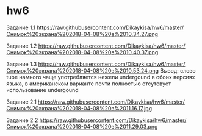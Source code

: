 # hw6
Задание 1.1 https://raw.githubusercontent.com/Dikaykisa/hw6/master/Снимок%20экрана%202018-04-08%20в%2010.34.27.png

Задание 1.2 https://raw.githubusercontent.com/Dikaykisa/hw6/master/Снимок%20экрана%202018-04-08%20в%2010.40.37.png

Задание 1.3 https://raw.githubusercontent.com/Dikaykisa/hw6/master/Снимок%20экрана%202018-04-08%20в%2010.53.24.png
Вывод: слово tube намного чаще употребляется нежели undergound в обоих версиях языка, в американском варианте почти полностью отсутсвует использование undergound 

Задание 2.1 https://raw.githubusercontent.com/Dikaykisa/hw6/master/Снимок%20экрана%202018-04-08%20в%2011.16.17.jpg

Задание 2.2 https://raw.githubusercontent.com/Dikaykisa/hw6/master/Снимок%20экрана%202018-04-08%20в%2011.29.03.png
